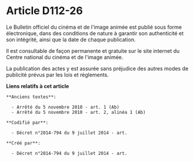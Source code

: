 # Article D112-26

Le Bulletin officiel du cinéma et de l'image animée est publié sous forme électronique, dans des conditions de nature à
garantir son authenticité et son intégrité, ainsi que la date de chaque publication.

Il est consultable de façon permanente et gratuite sur le site internet du Centre national du cinéma et de l'image animée.

La publication des actes y est assurée sans préjudice des autres modes de publicité prévus par les lois et règlements.

**Liens relatifs à cet article**

	**Anciens textes**:

	  - Arrêté du 5 novembre 2010 - art. 1 (Ab)
	  - Arrêté du 5 novembre 2010 - art. 2, alinéa 1 (Ab)

	**Codifié par**:

	  - Décret n°2014-794 du 9 juillet 2014 - art.

	**Créé par**:

	  - Décret n°2014-794 du 9 juillet 2014 - art.
